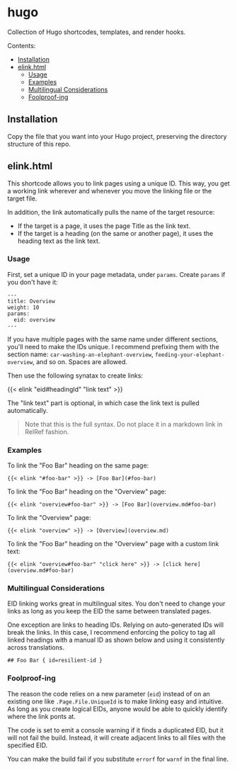 # hugo
Collection of Hugo shortcodes, templates, and render hooks.

Contents:

* [Installation](#installation)
* [elink.html](#elinkhtml)
  * [Usage](#usage)
  * [Examples](#examples)
  * [Multilingual Considerations](#multilingual-considerations)
  * [Foolproof-ing](#foolproof-ing)

## Installation

Copy the file that you want into your Hugo project, preserving the directory structure of this repo. 

## elink.html

This shortcode allows you to link pages using a unique ID. This way, you get a working link wherever and whenever you move the linking file or the target file.

In addition, the link automatically pulls the name of the target resource:

* If the target is a page, it uses the page Title as the link text.
* If the target is a heading (on the same or another page), it uses the heading text as the link text.

### Usage

First, set a unique ID in your page metadata, under `params`. Create `params` if you don't have it:

```
---
title: Overview
weight: 10
params:
  eid: overview
---
```

If you have multiple pages with the same name under different sections, you'll need to make the IDs unique. I recommend prefixing them with the section name: `car-washing-an-elephant-overview`, `feeding-your-elephant-overview`, and so on. Spaces are allowed.

Then use the following synatax to create links:

{{< elink "eid#headingId" "link text" >}}

The "link text" part is optional, in which case the link text is pulled automatically.

> Note that this is the full syntax. Do not place it in a markdown link in RelRef fashion.

### Examples

To link the "Foo Bar" heading on the same page:

```
{{< elink "#foo-bar" >}} -> [Foo Bar](#foo-bar)
```

To link the "Foo Bar" heading on the "Overview" page:

```
{{< elink "overview#foo-bar" >}} -> [Foo Bar](overview.md#foo-bar)
```

To link the "Overview" page:

```
{{< elink "overview" >}} -> [Overview](overview.md)
```

To link the "Foo Bar" heading on the "Overview" page with a custom link text:

```
{{< elink "overview#foo-bar" "click here" >}} -> [click here](overview.md#foo-bar)
```

### Multilingual Considerations

EID linking works great in multilingual sites. You don't need to change your links as long as you keep the EID the same between translated pages.

One exception are links to heading IDs. Relying on auto-generated IDs will break the links. In this case, I recommend enforcing the policy to tag all linked headings with a manual ID as shown below and using it consistently across translations.

```
## Foo Bar { id=resilient-id }
```

### Foolproof-ing

The reason the code relies on a new parameter (`eid`) instead of on an existing one like `.Page.File.UniqueId` is to make linking easy and intuitive. As long as you create logical EIDs, anyone would be able to quickly identify where the link ponts at.

The code is set to emit a console warning if it finds a duplicated EID, but it will not fail the build. Instead, it will create adjacent links to all files with the specified EID.

You can make the build fail if you substitute `errorf` for `warnf` in the final line.
